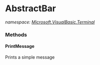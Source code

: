 ﻿
# AbstractBar
_namespace: [Microsoft.VisualBasic.Terminal](N-Microsoft.VisualBasic.Terminal.md)_



### Methods

#### PrintMessage
Prints a simple message



